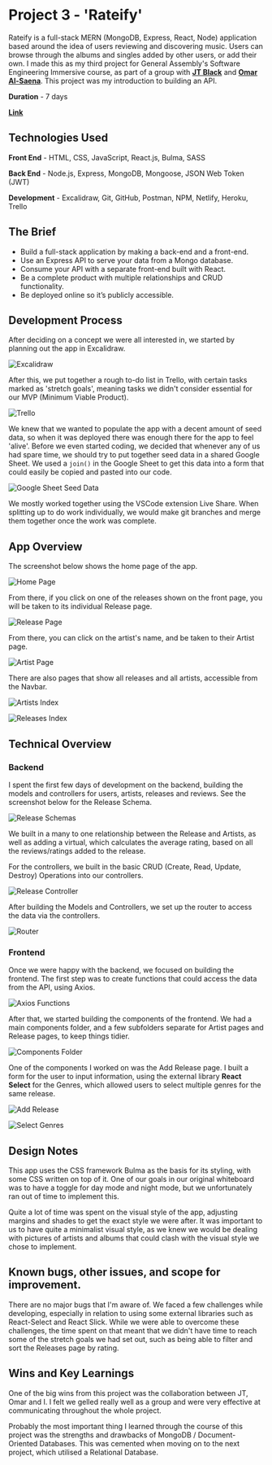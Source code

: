 # Project 3 - 'Rateify'

Rateify is a full-stack MERN (MongoDB, Express, React, Node) application based around the idea of users reviewing and discovering music. Users can browse through the albums and singles added by other users, or add their own. I made this as my third project for General Assembly's Software Engineering Immersive course, as part of a group with **[JT Black](https://github.com/JT-Black/)** and **[Omar Al-Saena](https://github.com/omaralsanea)**. This project was my introduction to building an API.

**Duration** - 7 days

**[Link](https://rateify.netlify.app/)**

## Technologies Used

**Front End** - HTML, CSS, JavaScript, React.js, Bulma, SASS

**Back End** - Node.js, Express, MongoDB, Mongoose, JSON Web Token (JWT)

**Development** - Excalidraw, Git, GitHub, Postman, NPM, Netlify, Heroku, Trello

## The Brief

- Build a full-stack application by making a back-end and a front-end.
- Use an Express API to serve your data from a Mongo database.
- Consume your API with a separate front-end built with React. 
- Be a complete product with multiple relationships and CRUD functionality.
- Be deployed online so it’s publicly accessible.

## Development Process

After deciding on a concept we were all interested in, we started by planning out the app in Excalidraw.

![Excalidraw](./readme-screenshots/excalidraw.png)

After this, we put together a rough to-do list in Trello, with certain tasks marked as 'stretch goals', meaning tasks we didn't consider essential for our MVP (Minimum Viable Product).

![Trello](./readme-screenshots/trello.PNG)

We knew that we wanted to populate the app with a decent amount of seed data, so when it was deployed there was enough there for the app to feel 'alive'. Before we even started coding, we decided that whenever any of us had spare time, we should try to put together seed data in a shared Google Sheet. We used a `join()` in the Google Sheet to get this data into a form that could easily be copied and pasted into our code.

![Google Sheet Seed Data](./readme-screenshots/seeddata.PNG)

We mostly worked together using the VSCode extension Live Share. When splitting up to do work individually, we would make git branches and merge them together once the work was complete.

## App Overview

The screenshot below shows the home page of the app.

![Home Page](./readme-screenshots/home.png)

From there, if you click on one of the releases shown on the front page, you will be taken to its individual Release page.

![Release Page](./readme-screenshots/release.png)

From there, you can click on the artist's name, and be taken to their Artist page.

![Artist Page](./readme-screenshots/artist.png)

There are also pages that show all releases and all artists, accessible from the Navbar.

![Artists Index](./readme-screenshots/artists.png)

![Releases Index](./readme-screenshots/releases.png)

## Technical Overview

### Backend

I spent the first few days of development on the backend, building the models and controllers for users, artists, releases and reviews. See the screenshot below for the Release Schema. 

![Release Schemas](./readme-screenshots/releaseSchemas.PNG)

We built in a many to one relationship between the Release and Artists, as well as adding a virtual, which calculates the average rating, based on all the reviews/ratings added to the release.

For the controllers, we built in the basic CRUD (Create, Read, Update, Destroy) Operations into our controllers.

![Release Controller](./readme-screenshots/releaseController.PNG)

After building the Models and Controllers, we set up the router to access the data via the controllers.

![Router](./readme-screenshots/router.PNG)

### Frontend

Once we were happy with the backend, we focused on building the frontend. The first step was to create functions that could access the data from the API, using Axios.

![Axios Functions](./readme-screenshots/releaseaxios.PNG)  

After that, we started building the components of the frontend. We had a main components folder, and a few subfolders separate for Artist pages and Release pages, to keep things tidier.

![Components Folder](./readme-screenshots/componentsfolder.PNG)

One of the components I worked on was the Add Release page. I built a form for the user to input information, using the external library **React Select** for the Genres, which allowed users to select multiple genres for the same release.

![Add Release](./readme-screenshots/AddRelease.PNG)

![Select Genres](./readme-screenshots/selectgenres.PNG)

## Design Notes

This app uses the CSS framework Bulma as the basis for its styling, with some CSS written on top of it. One of our goals in our original whiteboard was to have a toggle for day mode and night mode, but we unfortunately ran out of time to implement this. 

Quite a lot of time was spent on the visual style of the app, adjusting margins and shades to get the exact style we were after. It was important to us to have quite a minimalist visual style, as we knew we would be dealing with pictures of artists and albums that could clash with the visual style we chose to implement. 

## Known bugs, other issues, and scope for improvement.

There are no major bugs that I'm aware of. We faced a few challenges while developing, especially in relation to using some external libraries such as React-Select and React Slick. While we were able to overcome these challenges, the time spent on that meant that we didn't have time to reach some of the stretch goals we had set out, such as being able to filter and sort the Releases page by rating.

## Wins and Key Learnings

One of the big wins from this project was the collaboration between JT, Omar and I. I felt we gelled really well as a group and were very effective at communicating throughout the whole project.

Probably the most important thing I learned through the course of this project was the strengths and drawbacks of MongoDB / Document-Oriented Databases. This was cemented when moving on to the next project, which utilised a Relational Database.

